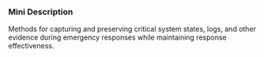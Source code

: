 ### Mini Description

Methods for capturing and preserving critical system states, logs, and other evidence during emergency responses while maintaining response effectiveness.

